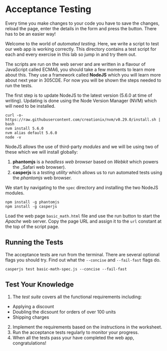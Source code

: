 
# Acceptance Testing

Every time you make changes to your code you have to save the changes, reload the page, enter the details in the form and press the button. There has to be an easier way!

Welcome to the world of _automated testing_. Here, we write a script to test our web app is working correctly. This directory contains a test script for each and every exercise in this lab so jump in and try them out.

The scripts are run on the web server and are written in a flavour of JavaScript called ECMA6, you should take a few moments to learn more about this. They use a framework called **NodeJS** which you will learn more about next year in 305CDE. For now you will be shown the steps needed to run the tests.

The first step is to update NodeJS to the latest version (5.6.0 at time of writing). Updating is done using the Node Version Manager (NVM) which will need to be installed.
```
curl -o- https://raw.githubusercontent.com/creationix/nvm/v0.29.0/install.sh | bash
nvm install 5.6.0
nvm alias default 5.6.0
node -v
```

NodeJS allows the use of third-party _modules_ and we will be using two of these which we will install globally:

1. **phantomjs** is a _headless web browser_ based on _Webkit_ which powers the _Safari web browser).
2. **casperjs** is a _testing utility_ which allows us to run automated tests using the _phantomjs_ web browser.

We start by navigating to the `spec` directory and installing the two NodeJS modules. 
```
npm install -g phantomjs
npm install -g casperjs
```

Load the web page `basic_math.html` file and use the run button to start the _Apache_ web server. Copy the page URL and assign it to the `url` constant at the top of the script page.

## Running the Tests

The acceptance tests are run from the terminal. There are several optional flags you should try. Find out what the `--concise` and `--fail-fast` flags do.
```
casperjs test basic-math-spec.js --concise --fail-fast
```

## Test Your Knowledge

1. The _test suite_ covers all the functional requirements including:
  - Applying a discount
  - Doubling the dicsount for orders of over 100 units
  - Shipping charges
2. Implement the requirements based on the instructions in the worksheet.
3. Run the acceptance tests regularly to monitor your progress.
4. When all the tests pass your have completed the web app, congratulations!